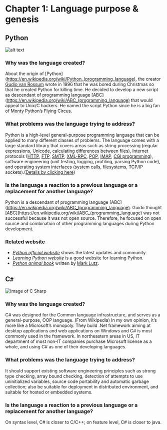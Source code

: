 # Chapter 1: Language purpose & genesis

## Python

![alt text](https://upload.wikimedia.org/wikipedia/commons/f/f8/Python_logo_and_wordmark.svg "Logo Title Text 1")

### Why was the language created?

About the origin of [Python](https://en.wikipedia.org/wiki/Python_(programming_language), the creator [Gudio van Rossum](https://en.wikipedia.org/wiki/Guido_van_Rossum) wrote in 1996 that he was bored during Christmas so that he created Python for killing time. He decided to develop a new script as descendant of programming language [ABC](https://en.wikipedia.org/wiki/ABC_(programming_language) that would appeal to Unix/C hackers. He named the script Python since he is a big fan of Monty Python’s Flying Circus.

### What problems was the language trying to address?

Python is a high-level general-purpose programming language that can be applied to many different classes of problems.
The language comes with a large standard library that covers areas such as string processing (regular expressions, Unicode, calculating differences between files), Internet protocols ([HTTP](https://en.wikipedia.org/wiki/Hypertext_Transfer_Protocol), [FTP](https://en.wikipedia.org/wiki/File_Transfer_Protocol), [SMTP](https://en.wikipedia.org/wiki/Simple_Mail_Transfer_Protocol), [XML-RPC](https://en.wikipedia.org/wiki/XML-RPC), [POP](https://en.wikipedia.org/wiki/Post_Office_Protocol), [IMAP](https://en.wikipedia.org/wiki/Internet_Message_Access_Protocol), [CGI programming](https://en.wikipedia.org/wiki/Common_Gateway_Interface)), software engineering (unit testing, logging, profiling, parsing Python code), and operating system interfaces (system calls, filesystems, TCP/IP sockets).([Details by clicking here](https://docs.python.org/3/faq/general.html#what-is-python-good-for))

### Is the language a reaction to a previous language or a replacement for another language?

Python is a descendant of programming language [ABC](https://en.wikipedia.org/wiki/ABC_(programming_language). Guido thought [ABC](https://en.wikipedia.org/wiki/ABC_(programming_language) was not successful because it was not open source. Therefore, he focused on open source and combination of other programming languages during Python development.

### Related website

* [_Python official website_](https://www.python.org/) shows the latest updates and community.
* [_Learning Python website_](https://www.learnpython.org/) is a good website for learning Python.
* [_Python animal book_](https://www.amazon.com/Learning-Python-5th-Mark-Lutz/dp/1449355730/ref=sr_1_2?ie=UTF8&qid=1493915677&sr=8-2&keywords=python) written by [Mark Lutz](https://www.amazon.com/Mark-Lutz/e/B000APH2C4/ref=dp_byline_cont_book_1).

## C`#`

![Image of C Sharp](https://s-media-cache-ak0.pinimg.com/originals/c2/fb/fe/c2fbfeaf6d822fe9920b95cfd2e48e0d.jpg)

### Why was the language created?

C# was designed for the Common language infrastructure, and serves as a general-purpose, OOP language. (From Wikipedia)
In my own opinion, it’s more like a Microsoft’s monopoly. They build .Net framework aiming at desktop applications and web applications on Windows and C# is most commonly used in the framework. In northeastern areas in US, IT department of most non-IT companies purchase Microsoft license as a whole, and using C# as one of their developing languages.  

### What problems was the language trying to address?

It should support existing software engineering principles such as strong type checking, array bound checking, detection of attempts to use uninitialized variables, source code portability and automatic garbage collection; also be suitable for deployment in distributed environment, and suitable for hosted or embedded systems. 

### Is the language a reaction to a previous language or a replacement for another language?

On syntax level, C# is closer to C/C++; on feature level, C# is closer to java.  
